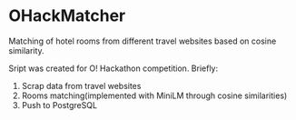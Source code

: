 # OHackMatcher
Matching of hotel rooms from different travel websites based on cosine similarity.

Sript was created for O! Hackathon competition. 
Briefly: 
1. Scrap data from travel websites
2. Rooms matching(implemented with MiniLM through cosine similarities)
3. Push to PostgreSQL 
